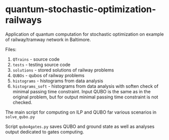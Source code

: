 # quantum-stochastic-optimization-railways
Application of quantum computation for stochastic optimization on example of railway/tramway network in Baltimore.

Files:

1. ```QTrains``` - source code
2. ```tests``` - testing source code
3. ```solutions``` - stored solutions of railway problems
4. ```QUBOs``` - qubos of railway problems
5. ```histograms``` - histograms from data analysis
6. ```histograms_soft``` - histograms from data analysis with soften check of minimal passing time constraint. Input QUBO is the same
as in the original problem, but for output minimal passing time constraint is not checked.

The main script for computing on ILP and QUBO far various scenarios in ```solve_qubo.py```

Script ```qubo4gates.py``` saves QUBO and ground state as well as analyses output dedicated to gates computing.
